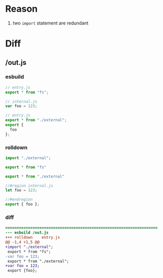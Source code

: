 # Reason
1. two `import` statement are redundant
# Diff
## /out.js
### esbuild
```js
// entry.js
export * from "fs";

// internal.js
var foo = 123;

// entry.js
export * from "./external";
export {
  foo
};
```
### rolldown
```js
import "./external";

export * from "fs"

export * from "./external"

//#region internal.js
let foo = 123;

//#endregion
export { foo };
```
### diff
```diff
===================================================================
--- esbuild	/out.js
+++ rolldown	entry.js
@@ -1,4 +1,5 @@
+import "./external";
 export * from "fs";
-var foo = 123;
 export * from "./external";
+var foo = 123;
 export {foo};

```